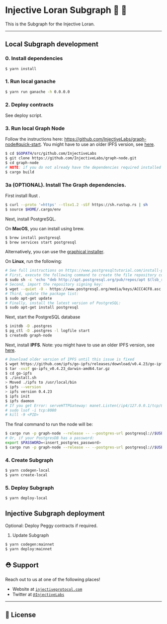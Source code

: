 # Injective Loran Subgraph 🤖 🚀

This is the Subgraph for the Injective Loran.

---

## Local Subgraph development

### 0. Install dependencies

```bash
$ yarn install
```

### 1. Run local ganache

```bash
$ yarn run ganache -h 0.0.0.0
```

### 2. Deploy contracts

See deploy script.

### 3. Run local Graph Node

Follow the instructions here: https://github.com/InjectiveLabs/graph-node#quick-start. You might have to use an older IPFS version, see [here](https://github.com/graphprotocol/graph-node/issues/1799#issuecomment-661433084).

```bash
$ cd $GOPATH/src/github.com/InjectiveLabs
$ git clone https://github.com/InjectiveLabs/graph-node.git
$ cd graph-node
# NOTE: if you do not already have the dependencies required installed (Rust, IPFS, Postgres), run this after completing 3a.
$ cargo build
```

### 3a (OPTIONAL). Install The Graph dependencies.

First install Rust .

```bash
$ curl --proto '=https' --tlsv1.2 -sSf https://sh.rustup.rs | sh
$ source $HOME/.cargo/env
```

Next, install PostgreSQL.

On **MacOS**, you can install using brew.

```bash
$ brew install postgresql
$ brew services start postgresql
```

Alternatively, you can use the [graphical installer](https://www.enterprisedb.com/downloads/postgres-postgresql-downloads).

On **Linux**, run the following:

```bash
# See full instructions on https://www.postgresqltutorial.com/install-postgresql-linux/
# First, execute the following command to create the file repository configuration:
$ sudo sh -c 'echo "deb http://apt.postgresql.org/pub/repos/apt $(lsb_release -cs)-pgdg main" > /etc/apt/sources.list.d/pgdg.list'
# Second, import the repository signing key:
$ wget --quiet -O - https://www.postgresql.org/media/keys/ACCC4CF8.asc | sudo apt-key add -
# Third, update the package list:
$ sudo apt-get update
# Finally, install the latest version of PostgreSQL:
$ sudo apt-get install postgresql
```

Next, start the PostgreSQL database

```bash
$ initdb -D .postgres
$ pg_ctl -D .postgres -l logfile start
$ createdb graph-node
```

Next, install **IPFS**. Note: you might have to use an older IPFS version, see [here](https://github.com/graphprotocol/graph-node/issues/1799#issuecomment-661433084).

```bash
# Download older version of IPFS until this issue is fixed
$ wget https://github.com/ipfs/go-ipfs/releases/download/v0.4.23/go-ipfs_v0.4.23_darwin-amd64.tar.gz
$ tar -xvzf go-ipfs_v0.4.23_darwin-amd64.tar.gz
$ cd go-ipfs
$ ./install.sh
> Moved ./ipfs to /usr/local/bin
$ ipfs --version
> ipfs version 0.4.23
$ ipfs init
$ ipfs daemon
# If you get Error: serveHTTPGateway: manet.Listen(/ip4/127.0.0.1/tcp/8080) failed: listen tcp4 127.0.0.1:8080: bind: address already in use, run the following:
# sudo lsof -i tcp:8080
# kill -9 <PID>
```

The final command to run the node will be:

```bash
$ cargo run -p graph-node --release -- --postgres-url postgresql://$USER@localhost:5432/graph-node --ethereum-rpc development:http://localhost:8545 --ipfs 127.0.0.1:5001
# Or, if your PostgresDB has a password:
export $PASSWORD=<insert_postgres_password>
$ cargo run -p graph-node --release -- --postgres-url postgresql://$USER[:$PASSWORD]@localhost:5432/graph-node --ethereum-rpc development:http://localhost:8545 --ipfs 127.0.0.1:5001

```

### 4. Create Subgraph

```bash
$ yarn codegen-local
$ yarn create-local
```

### 5. Deploy Subgraph

```bash
$ yarn deploy-local
```

## Injective Subgraph deployment

Optional: Deploy Peggy contracts if required.

1. Update Subgraph

```bash
$ yarn codegen:mainnet
$ yarn deploy:mainnet
```

## ⛑ Support

Reach out to us at one of the following places!

- Website at <a href="https://injectiveprotocol.com" target="_blank">`injectiveprotocol.com`</a>
- Twitter at <a href="https://twitter.com/InjectiveLabs" target="_blank">`@InjectiveLabs`</a>

---

## 🔐 License
